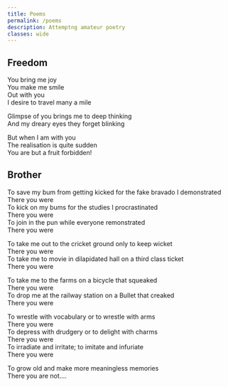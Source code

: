 ```yaml
---
title: Poems
permalink: /poems
description: Attemptng amateur poetry
classes: wide
---
```


## Freedom

You bring me joy<br>
You make me smile<br>
Out with you<br>
I desire to travel many a mile

Glimpse of you brings me to deep thinking<br>
And my dreary eyes they forget blinking

But when I am with you<br>
The realisation is quite sudden<br>
You are but a fruit forbidden!

## Brother

To save my bum from getting kicked for the fake bravado I demonstrated<br>
There you were<br>
To kick on my bums for the studies I procrastinated<br>
There you were<br>
To join in the pun while everyone remonstrated<br>
There you were

To take me out to the cricket ground only to keep wicket<br>
There you were<br>
To take me to movie in dilapidated hall on a third class ticket<br>
There you were

To take me to the farms on a bicycle that squeaked<br>
There you were<br>
To drop me at the railway station on a Bullet that creaked<br>
There you were

To wrestle with vocabulary or to wrestle with arms<br>
There you were<br>
To depress with drudgery or to delight with charms<br>
There you were<br>
To irradiate and irritate; to imitate and infuriate<br>
There you were

To grow old and make more meaningless memories<br>
There you are not….